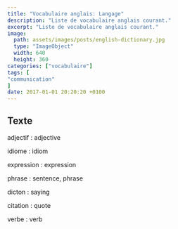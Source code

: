 ```yaml
---
title: "Vocabulaire anglais: Langage"
description: "Liste de vocabulaire anglais courant."
excerpt: "Liste de vocabulaire anglais courant."
image:
  path: assets/images/posts/english-dictionary.jpg
  type: "ImageObject"
  width: 640
  height: 360
categories: ["vocabulaire"]
tags: [
"communication"
]
date: 2017-01-01 20:20:20 +0100
---
```


## Texte

adjectif
: adjective

idiome
: idiom

expression
: expression

phrase
: sentence, phrase

dicton
: saying

citation
: quote

verbe
: verb
